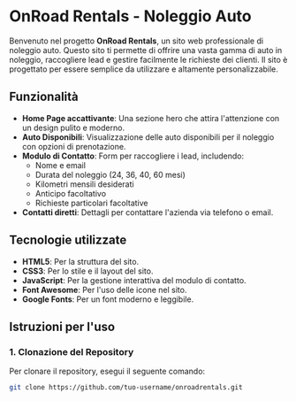 # OnRoad Rentals - Noleggio Auto

Benvenuto nel progetto **OnRoad Rentals**, un sito web professionale di noleggio auto. Questo sito ti permette di offrire una vasta gamma di auto in noleggio, raccogliere lead e gestire facilmente le richieste dei clienti. Il sito è progettato per essere semplice da utilizzare e altamente personalizzabile.

## Funzionalità

- **Home Page accattivante**: Una sezione hero che attira l'attenzione con un design pulito e moderno.
- **Auto Disponibili**: Visualizzazione delle auto disponibili per il noleggio con opzioni di prenotazione.
- **Modulo di Contatto**: Form per raccogliere i lead, includendo:
  - Nome e email
  - Durata del noleggio (24, 36, 40, 60 mesi)
  - Kilometri mensili desiderati
  - Anticipo facoltativo
  - Richieste particolari facoltative
- **Contatti diretti**: Dettagli per contattare l'azienda via telefono o email.

## Tecnologie utilizzate

- **HTML5**: Per la struttura del sito.
- **CSS3**: Per lo stile e il layout del sito.
- **JavaScript**: Per la gestione interattiva del modulo di contatto.
- **Font Awesome**: Per l'uso delle icone nel sito.
- **Google Fonts**: Per un font moderno e leggibile.

## Istruzioni per l'uso

### 1. Clonazione del Repository

Per clonare il repository, esegui il seguente comando:

```bash
git clone https://github.com/tuo-username/onroadrentals.git
